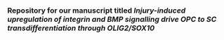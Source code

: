 
### Repository for our manuscript titled *Injury-induced upregulation of integrin and BMP signalling drive OPC to SC transdifferentiation through OLIG2/SOX10*
